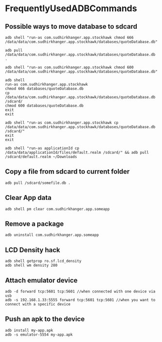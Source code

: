 # FrequentlyUsedADBCommands

## Possible ways to move database to sdcard

    adb shell "run-as com.sudhirkhanger.app.stockhawk chmod 666 /data/data/com.sudhirkhanger.app.stockhawk/databases/quoteDatabase.db"
    
    adb pull /data/data/com.sudhirkhanger.app.stockhawk/databases/quoteDatabase.db .
    
    adb shell "run-as com.sudhirkhanger.app.stockhawk chmod 600 /data/data/com.sudhirkhanger.app.stockhawk/databases/quoteDatabase.db"
        
    adb shell
    run-as com.sudhirkhanger.app.stockhawk
    chmod 666 databases/quoteDatabase.db
    cp /data/data/com.sudhirkhanger.app.stockhawk/databases/quoteDatabase.db /sdcard/
    chmod 600 databases/quoteDatabase.db
    exit
    exit
    
    adb shell "run-as com.sudhirkhanger.app.stockhawk cp /data/data/com.sudhirkhanger.app.stockhawk/databases/quoteDatabase.db /sdcard/"
    exit
    exit
	
	adb shell "run-as applicationId cp /data/data/applicationId/files/default.realm /sdcard/" && adb pull /sdcard/default.realm ~/Downloads

## Copy a file from sdcard to current folder

    adb pull /sdcard/somefile.db .

## Clear App data

    adb shell pm clear com.sudhirkhanger.app.someapp

## Remove a package

    adb uninstall com.sudhirkhanger.app.someapp

## LCD Density hack

    adb shell getprop ro.sf.lcd_density
    adb shell wm density 280

## Attach emulator device

	adb -d forward tcp:5601 tcp:5601 //when connected with one device via usb
	adb -s 192.168.1.33:5555 forward tcp:5601 tcp:5601 //when you want to connect with a specific device

## Push an apk to the device

	adb install my-app.apk
	adb -s emulator-5554 my-app.apk
